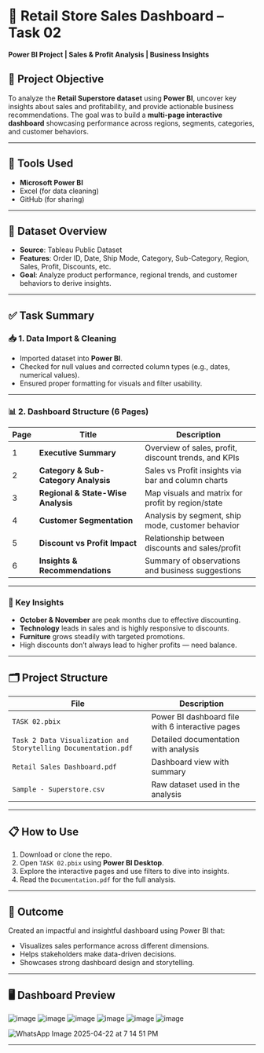 
# 🛒 Retail Store Sales Dashboard – Task 02  
**Power BI Project | Sales & Profit Analysis | Business Insights**

## 📌 Project Objective
To analyze the **Retail Superstore dataset** using **Power BI**, uncover key insights about sales and profitability, and provide actionable business recommendations. The goal was to build a **multi-page interactive dashboard** showcasing performance across regions, segments, categories, and customer behaviors.

---

## 🧰 Tools Used
- **Microsoft Power BI**
- Excel (for data cleaning)
- GitHub (for sharing)

---

## 📁 Dataset Overview
- **Source**: Tableau Public Dataset
- **Features**: Order ID, Date, Ship Mode, Category, Sub-Category, Region, Sales, Profit, Discounts, etc.
- **Goal**: Analyze product performance, regional trends, and customer behaviors to derive insights.

---

## ✅ Task Summary

### 📥 1. Data Import & Cleaning
- Imported dataset into **Power BI**.
- Checked for null values and corrected column types (e.g., dates, numerical values).
- Ensured proper formatting for visuals and filter usability.

---

### 📊 2. Dashboard Structure (6 Pages)
| Page | Title | Description |
|------|-------|-------------|
| 1 | **Executive Summary** | Overview of sales, profit, discount trends, and KPIs |
| 2 | **Category & Sub-Category Analysis** | Sales vs Profit insights via bar and column charts |
| 3 | **Regional & State-Wise Analysis** | Map visuals and matrix for profit by region/state |
| 4 | **Customer Segmentation** | Analysis by segment, ship mode, customer behavior |
| 5 | **Discount vs Profit Impact** | Relationship between discounts and sales/profit |
| 6 | **Insights & Recommendations** | Summary of observations and business suggestions |

---

### 🧠 Key Insights
- **October & November** are peak months due to effective discounting.
- **Technology** leads in sales and is highly responsive to discounts.
- **Furniture** grows steadily with targeted promotions.
- High discounts don’t always lead to higher profits — need balance.

---

## 🗂️ Project Structure

| File | Description |
|------|-------------|
| `TASK 02.pbix` | Power BI dashboard file with 6 interactive pages |
| `Task 2 Data Visualization and Storytelling Documentation.pdf` | Detailed documentation with analysis |
| `Retail Sales Dashboard.pdf` | Dashboard view with summary |
| `Sample - Superstore.csv` | Raw dataset used in the analysis |

---

## 📋 How to Use

1. Download or clone the repo.
2. Open `TASK 02.pbix` using **Power BI Desktop**.
3. Explore the interactive pages and use filters to dive into insights.
4. Read the `Documentation.pdf` for the full analysis.

---


## 🚀 Outcome
Created an impactful and insightful dashboard using Power BI that:
- Visualizes sales performance across different dimensions.
- Helps stakeholders make data-driven decisions.
- Showcases strong dashboard design and storytelling.

---

## 🖥️ Dashboard Preview
  
![image](https://github.com/user-attachments/assets/14d730a6-c9ba-4505-aab4-dd78d7d25adc)
![image](https://github.com/user-attachments/assets/aa09dd52-c22a-4bef-8d12-c93e69a82a51)
![image](https://github.com/user-attachments/assets/9f0cb5bc-2fa6-42ce-9115-db9459d67629)
![image](https://github.com/user-attachments/assets/ce302c39-24e0-49fb-a82a-4b0a7916668f)
![image](https://github.com/user-attachments/assets/01977f63-61cc-4b35-9a31-fcf59d41f4aa)
![image](https://github.com/user-attachments/assets/1f3a1a30-d5b8-4a8b-93a2-e2979b181d82)

![WhatsApp Image 2025-04-22 at 7 14 51 PM](https://github.com/user-attachments/assets/6544f678-11ea-4f48-96c3-eef1ba09c1fa)






---


